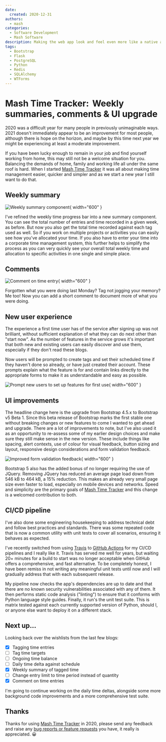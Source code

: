 ```yaml
---
date:
  created: 2020-12-31
authors:
  - mash
categories:
  - Software Development
  - Mash Software
description: Making the web app look and feel even more like a native app installed on your smartphone or desktop OS.
tags:
  - Bootstrap
  - Flask
  - PostgreSQL
  - Python
  - Redis
  - SQLAlchemy
  - WTForms
---
```


# Mash Time Tracker:   Weekly summaries, comments & UI upgrade

2020 was a difficult year for many people in previously unimaginable ways. 2021 doesn't immediately appear to be an improvement for most people, although there is hope on the horizon, and maybe by this time next year we might be experiencing at least a moderate improvement.

<!-- more -->

If you have been lucky enough to remain in your job and find yourself working from home, this may still not be a welcome situation for you. Balancing the demands of home, family and working life all under the same roof is hard. When I started [Mash Time Tracker](https://time-tracker.mashsoftware.com/) it was all about making time management easier, quicker and simpler and as we start a new year I still want to do that.

## Weekly summary

![Weekly summary component](../../assets/images/button-summary-1.png){ width="600" }

I've refined the weekly time progress bar into a new summary component. You can see the total number of entries and time recorded in a given week, as before. But now you also get the total time recorded against each tag used as well. So if you work on multiple projects or activities you can easily see how you've allocated your time. If you also have to enter your time into a corporate time management system, this further helps to simplify the process as you can very quickly see your overall total weekly time and allocation to specific activities in one single and simple place.

## Comments

![Comment on time entry](../../assets/images/button-summary-2.png){ width="600" }

Forgotten what you were doing last Monday? Tag not jogging your memory? Me too! Now you can add a short comment to document more of what you were doing.

## New user experience

The experience a first time user has of the service after signing up was not brilliant, without sufficient explanation of what they can do next other than "start now". As the number of features in the service grows it's important that both new and existing users can easily discover and use them, especially if they don't read these blogs.

Now users will be prompted to create tags and set their scheduled time if they haven't done so already, or have just created their account. These prompts explain what the feature is for and contain links directly to the appropriate forms to make it as understandable and easy as possible.

![Prompt new users to set up features for first use](../../assets/images/button-summary-3.png){ width="600" }

## UI improvements

The headline change here is the upgrade from Bootstrap 4.5.x to Bootstrap v5 Beta 1. Since this beta release of Bootstrap marks the first stable one without breaking changes or new features to come I wanted to get ahead and upgrade. There are a lot of improvements to note, but I've also used it as an opportunity to re-assess some of my earlier design choices and make sure they still make sense in the new version. These include things like spacing, alert contexts, use of colour for visual feedback, button sizing and layout, responsive design considerations and form validation feedback.

![Improved form validation feedback](../../assets/images/button-summary-4.png){ width="600" }

Bootstrap 5 also has the added bonus of no longer requiring the use of JQuery. Removing JQuery has reduced an average page load down from 546 kB to 464 kB, a 15% reduction. This makes an already very small page size even faster to load, especially on mobile devices and networks. Speed and simplicity are the primary goals of [Mash Time Tracker](https://time-tracker.mashsoftware.com/) and this change is a welcomed contribution to both.

## CI/CD pipeline

I've also done some engineering housekeeping to address technical debt and follow best practices and standards. There was some repeated code that is now a common utility with unit tests to cover all scenarios, ensuring it behaves as expected.

I've recently switched from using [Travis](https://travis-ci.org/) to [GitHub Actions](https://github.com/features/actions) for my CI/CD pipelines and I really like it. Travis has served me well for years, but waiting 20+ minutes for a build to start was no longer acceptable when GitHub offers a comprehensive, and fast alternative. To be completely honest, I have been remiss in not writing any meaningful unit tests until now and I will gradually address that with each subsequent release.

My pipeline now checks the app's dependencies are up to date and that there are no known security vulnerabilities associated with any of them. It then performs static code analysis ("linting") to ensure that it conforms with Python language style guides. Finally, it run's the unit test suite. This is matrix tested against each currently supported version of Python, should I, or anyone else want to deploy it on a different stack.

## Next up...

Looking back over the wishlists from the last few blogs:

- [x] Tagging time entries
- [ ] Tag time targets
- [ ] Ongoing time balance
- [ ] Daily time delta against schedule
- [x] Weekly summary of tagged time
- [ ] Change entry limit to time period instead of quantity
- [x] Comment on time entries

I'm going to continue working on the daily time deltas, alongside some more background code improvements and a more comprehensive test suite.

## Thanks

Thanks for using [Mash Time Tracker](https://time-tracker.mashsoftware.com/) in 2020, please send any feedback and raise any [bug reports or feature requests](https://github.com/MashSoftware/time-tracker/issues/new/choose) you have, it really is appreciated. :grinning:
